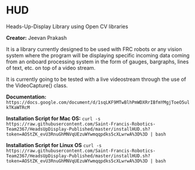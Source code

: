 # HUD
Heads-Up-Display Library using Open CV libraries

**Creator:** Jeevan Prakash

It is a library currently designed to be used with FRC robots or any vision system where the program will be displaying specific incoming data
coming from an onboard processing system in the form of gauges, bargraphs, lines of text, etc. on top of a video stream.

It is currently going to be tested with a live videostream through the use of the VideoCapture() class.

**Documentation:**
`https://docs.google.com/document/d/1sqLKF9MTwBlhPmWDXRrIBfmYMgjToeO5ulkTKaWTRcM`

**Installation Script for Mac OS:**
`curl -s https://raw.githubusercontent.com/Saint-Francis-Robotics-Team2367/HeadsUpDisplay-Published/master/installHUD.sh?token=AOStZK_evU3RnuGhMNVqUEzuWYwmqqpdks5cXLwrwA%3D%3D | bash`

**Installation Script for Linux OS**
`curl -s https://raw.githubusercontent.com/Saint-Francis-Robotics-Team2367/HeadsUpDisplay-Published/master/installHUD.sh?token=AOStZK_evU3RnuGhMNVqUEzuWYwmqqpdks5cXLwrwA%3D%3D | bash`